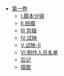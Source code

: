 - [第一卷](/[影]AMRITA(［影片］甘露)-作者：野崎窗/第一卷)
  - [I.脚本分镜](/[影]AMRITA(［影片］甘露)-作者：野崎窗/第一卷/I.脚本分镜.md)
  - [II.拍摄](/[影]AMRITA(［影片］甘露)-作者：野崎窗/第一卷/II.拍摄.md)
  - [III.剪辑](/[影]AMRITA(［影片］甘露)-作者：野崎窗/第一卷/III.剪辑.md)
  - [IV.试映](/[影]AMRITA(［影片］甘露)-作者：野崎窗/第一卷/IV.试映.md)
  - [V.试映-II](/[影]AMRITA(［影片］甘露)-作者：野崎窗/第一卷/V.试映-II.md)
  - [VI.制作人员名单](/[影]AMRITA(［影片］甘露)-作者：野崎窗/第一卷/VI.制作人员名单.md)
  - [后记](/[影]AMRITA(［影片］甘露)-作者：野崎窗/第一卷/后记.md)
  - [插图](/[影]AMRITA(［影片］甘露)-作者：野崎窗/第一卷/插图.md)
